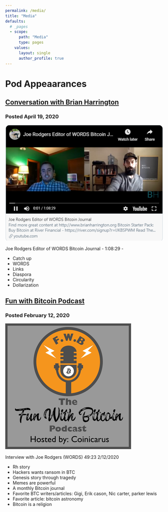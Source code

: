 ```yaml
---
permalink: /media/
title: "Media"
defaults:
  # _pages
  - scope:
      path: "Media"
      type: pages
    values:
      layout: single
      author_profile: true
---
```


# Pod Appeaarances

## [Conversation with Brian Harrington](https://youtu.be/rMTVUMXcuL8)
### Posted April 19, 2020
[![](/assets/images/media/brianharrington.png)](https://youtu.be/rMTVUMXcuL8?t=1)

Joe Rodgers Editor of WORDS Bitcoin Journal - 1:08:29 - 
* Catch up 
* WORDS
* Links
* Diaspora
* Circularity
* Dollarization

## [Fun with Bitcoin Podcast](https://anchor.fm/funwithbitcoin/episodes/Interview-with-Joe-Rodgers-WORDS-eapkfi)
### Posted February 12, 2020
[![](/assets/images/media/funwithbitcoin.png)](https://anchor.fm/funwithbitcoin/episodes/Interview-with-Joe-Rodgers-WORDS-eapkfi)

Interview with Joe Rodgers (WORDS)	49:23	2/12/2020	
* Rh story 
* Hackers wants ransom in BTC 
* Genesis story through tragedy 
* Memes are powerful 
* A monthly Bitcoin journal 
* Favorite BTC writers/articles: Gigi, Erik cason, Nic carter, parker lewis 
* Favorite article: bitcoin astronomy 
* Bitcoin is a religion 
